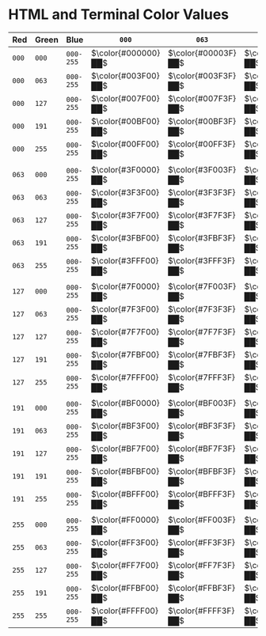 # HTML and Terminal Color Values

|Red      |Green|Blue |`000`              |`063`              |`127`              |`191`              |`255`|
|---------|-----|-----|-------------------|-------------------|-------------------|-------------------|-----|
|`000`|`000`|`000-255`|$\color{#000000}██$|$\color{#00003F}██$|$\color{#00007F}██$|$\color{#0000BF}██$|$\color{#0000FF}██$|
|`000`|`063`|`000-255`|$\color{#003F00}██$|$\color{#003F3F}██$|$\color{#003F7F}██$|$\color{#003FBF}██$|$\color{#003FFF}██$|
|`000`|`127`|`000-255`|$\color{#007F00}██$|$\color{#007F3F}██$|$\color{#007F7F}██$|$\color{#007FBF}██$|$\color{#007FFF}██$|
|`000`|`191`|`000-255`|$\color{#00BF00}██$|$\color{#00BF3F}██$|$\color{#00BF7F}██$|$\color{#00BFBF}██$|$\color{#00BFFF}██$|
|`000`|`255`|`000-255`|$\color{#00FF00}██$|$\color{#00FF3F}██$|$\color{#00FF7F}██$|$\color{#00FFBF}██$|$\color{#00FFFF}██$|
|         |     |     |                   |                   |                   |                   |     |
|`063`|`000`|`000-255`|$\color{#3F0000}██$|$\color{#3F003F}██$|$\color{#3F007F}██$|$\color{#3F00BF}██$|$\color{#3F00FF}██$|
|`063`|`063`|`000-255`|$\color{#3F3F00}██$|$\color{#3F3F3F}██$|$\color{#3F3F7F}██$|$\color{#3F3FBF}██$|$\color{#3F3FFF}██$|
|`063`|`127`|`000-255`|$\color{#3F7F00}██$|$\color{#3F7F3F}██$|$\color{#3F7F7F}██$|$\color{#3F7FBF}██$|$\color{#3F7FFF}██$|
|`063`|`191`|`000-255`|$\color{#3FBF00}██$|$\color{#3FBF3F}██$|$\color{#3FBF7F}██$|$\color{#3FBFBF}██$|$\color{#3FBFFF}██$|
|`063`|`255`|`000-255`|$\color{#3FFF00}██$|$\color{#3FFF3F}██$|$\color{#3FFF7F}██$|$\color{#3FFFBF}██$|$\color{#3FFFFF}██$|
|         |     |     |                   |                   |                   |                   |     |
|`127`|`000`|`000-255`|$\color{#7F0000}██$|$\color{#7F003F}██$|$\color{#7F007F}██$|$\color{#7F00BF}██$|$\color{#7F00FF}██$|
|`127`|`063`|`000-255`|$\color{#7F3F00}██$|$\color{#7F3F3F}██$|$\color{#7F3F7F}██$|$\color{#7F3FBF}██$|$\color{#7F3FFF}██$|
|`127`|`127`|`000-255`|$\color{#7F7F00}██$|$\color{#7F7F3F}██$|$\color{#7F7F7F}██$|$\color{#7F7FBF}██$|$\color{#7F7FFF}██$|
|`127`|`191`|`000-255`|$\color{#7FBF00}██$|$\color{#7FBF3F}██$|$\color{#7FBF7F}██$|$\color{#7FBFBF}██$|$\color{#7FBFFF}██$|
|`127`|`255`|`000-255`|$\color{#7FFF00}██$|$\color{#7FFF3F}██$|$\color{#7FFF7F}██$|$\color{#7FFFBF}██$|$\color{#7FFFFF}██$|
|         |     |     |                   |                   |                   |                   |     |
|`191`|`000`|`000-255`|$\color{#BF0000}██$|$\color{#BF003F}██$|$\color{#BF007F}██$|$\color{#BF00BF}██$|$\color{#BF00FF}██$|
|`191`|`063`|`000-255`|$\color{#BF3F00}██$|$\color{#BF3F3F}██$|$\color{#BF3F7F}██$|$\color{#BF3FBF}██$|$\color{#BF3FFF}██$|
|`191`|`127`|`000-255`|$\color{#BF7F00}██$|$\color{#BF7F3F}██$|$\color{#BF7F7F}██$|$\color{#BF7FBF}██$|$\color{#BF7FFF}██$|
|`191`|`191`|`000-255`|$\color{#BFBF00}██$|$\color{#BFBF3F}██$|$\color{#BFBF7F}██$|$\color{#BFBFBF}██$|$\color{#BFBFFF}██$|
|`191`|`255`|`000-255`|$\color{#BFFF00}██$|$\color{#BFFF3F}██$|$\color{#BFFF7F}██$|$\color{#BFFFBF}██$|$\color{#BFFFFF}██$|
|         |     |     |                   |                   |                   |                   |     |
|`255`|`000`|`000-255`|$\color{#FF0000}██$|$\color{#FF003F}██$|$\color{#FF007F}██$|$\color{#FF00BF}██$|$\color{#FF00FF}██$|
|`255`|`063`|`000-255`|$\color{#FF3F00}██$|$\color{#FF3F3F}██$|$\color{#FF3F7F}██$|$\color{#FF3FBF}██$|$\color{#FF3FFF}██$|
|`255`|`127`|`000-255`|$\color{#FF7F00}██$|$\color{#FF7F3F}██$|$\color{#FF7F7F}██$|$\color{#FF7FBF}██$|$\color{#FF7FFF}██$|
|`255`|`191`|`000-255`|$\color{#FFBF00}██$|$\color{#FFBF3F}██$|$\color{#FFBF7F}██$|$\color{#FFBFBF}██$|$\color{#FFBFFF}██$|
|`255`|`255`|`000-255`|$\color{#FFFF00}██$|$\color{#FFFF3F}██$|$\color{#FFFF7F}██$|$\color{#FFFFBF}██$|$\color{#FFFFFF}██$|
